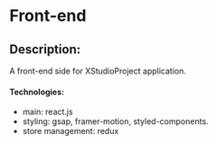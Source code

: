 # Front-end

## Description: 

A front-end side for XStudioProject application.

#### Technologies: 

- main: react.js
- styling: gsap, framer-motion, styled-components.
- store management: redux
